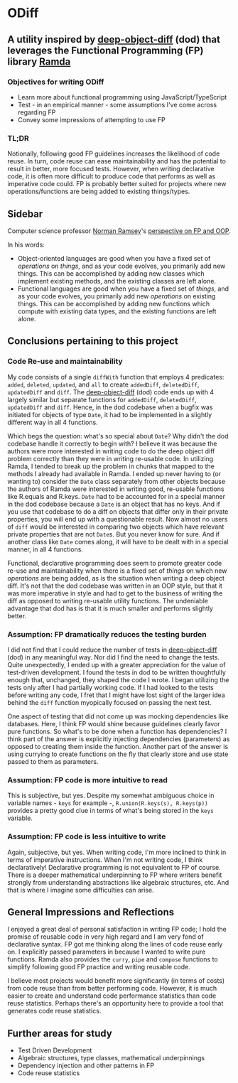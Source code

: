 # ODiff 

## A utility inspired by [deep-object-diff](https://github.com/mattphillips/deep-object-diff) (dod) that leverages the Functional Programming (FP) library [Ramda](https://github.com/ramda/ramda)

### Objectives for writing ODiff

- Learn more about functional programming using JavaScript/TypeScript
- Test - in an empirical manner - some assumptions I've come across regarding FP
- Convey some impressions of attempting to use FP

### TL;DR

Notionally, following good FP guidelines increases the likelihood of code reuse. In turn, code reuse can ease maintainability and has the potential to result in better, more focused tests. However, when writing declarative code, it is often more difficult to produce code that performs as well as imperative code could. FP is probably better suited for projects where new operations/functions are being added to existing things/types.

## Sidebar

Computer science professor [Norman Ramsey](https://www.cs.tufts.edu/~nr/)'s [perspective on FP and OOP](https://stackoverflow.com/questions/2078978/functional-programming-vs-object-oriented-programming/2079678#2079678).

In his words:

- Object-oriented languages are good when you have a fixed set of *operations* on *things*, and as your code evolves, you primarily add new things.  This can be  accomplished by adding new classes which implement existing methods, and the existing classes are left alone.
- Functional languages are good when you have a fixed set of  *things*, and as your code evolves, you primarily add new *operations* on existing things. This can be accomplished by adding new functions  which compute with existing data types, and the existing functions are left alone.

## Conclusions pertaining to this project

### Code Re-use and maintainability

My code consists of a single `diffWith` function that employs 4 predicates: `added`, `deleted`, `updated`, and `all` to create `addedDiff`, `deletedDiff`, `updatedDiff` and `diff`. The [deep-object-diff](https://github.com/mattphillips/deep-object-diff) (dod) code ends up with 4 largely similar but separate functions for `addedDiff`, `deletedDiff`, `updatedDiff` and `diff`. Hence, in the dod codebase when a bugfix was initiated for objects of type `Date`, it had to be implemented in a slightly different way in all 4 functions. 

Which begs the question: what's so special about `Date`? Why didn't the dod codebase handle it correctly to begin with? I believe it was because the authors were more interested in writing code to do the deep object diff problem correctly than they were in writing re-usable code. In utilizing Ramda, I tended to break up the problem in chunks that mapped to the methods I already had available in Ramda. I ended up never having to (or wanting to) consider the `Date` class separately from other objects because the authors of Ramda were interested in writing good, re-usable functions like R.equals and R.keys. `Date` had to be accounted for in a special manner in the dod codebase because a `Date` is an object that has no keys. And if you use that codebase to do a diff on objects that differ only in their private properties, you will end up with a questionable result. Now almost no users of `diff` would be interested in comparing two objects which have relevant private properties that are not `Date`s. But you never know for sure. And if another class like `Date` comes along, it will have to be dealt with in a special manner, in all 4 functions.  

Functional, declarative programming does seem to promote greater code re-use and maintainability when there is a fixed set of *things* on which new *operations* are being added, as is the situation when writing a deep object diff. It's not that the dod codebase was written in an OOP style, but that it was more imperative in style and had to get to the business of writing the diff as opposed to writing re-usable utility functions. The undeniable advantage that dod has is that it is much smaller and performs slightly better. 

### Assumption: FP dramatically reduces the testing burden

I did not find that I could reduce the number of tests in [deep-object-diff](https://github.com/mattphillips/deep-object-diff) (dod) in any meaningful way. Nor did I find the need to change the tests. Quite unexpectedly, I ended up with a greater appreciation for the value of test-driven development. I found the tests in dod to be written thoughtfully enough that, unchanged, they shaped the code I wrote. I began utilizing the tests only after I had partially working code. If I had looked to the tests before writing any code, I fret that I might have lost sight of the larger idea behind the `diff` function myopically focused on passing the next test.

One aspect of testing that did not come up was mocking dependencies like databases. Here, I think FP would shine because guidelines clearly favor pure functions. So what's to be done when a function has dependencies? I think part of the answer is explicitly injecting dependencies (parameters) as opposed to creating them inside the function. Another part of the answer is using currying to create functions on the fly that clearly store and use state passed to them as parameters. 

### Assumption: FP code is more intuitive to read

This is subjective, but yes. Despite my somewhat ambiguous choice in variable names - `keys` for example -, `R.union(R.keys(s), R.keys(p))` provides a pretty good clue in terms of what's being stored in the `keys` variable. 

### Assumption: FP code is less intuitive to write

Again, subjective, but yes. When writing code, I'm more inclined to think in terms of imperative instructions. When I'm not writing code, I think declaratively! Declarative programming is not equivalent to FP of course. There is a deeper mathematical underpinning to FP where writers benefit strongly from understanding abstractions like algebraic structures, etc. And that is where I imagine some difficulties can arise.

## General Impressions and Reflections

I enjoyed a great deal of personal satisfaction in writing FP code; I hold the promise of reusable code in very high regard and I am very fond of declarative syntax. FP got me thinking along the lines of code reuse early on. I explicitly passed parameters in because I wanted to write pure functions. Ramda also provides the `curry`, `pipe` and `compose` functions to simplify following good FP practice and writing reusable code.

I believe most projects would benefit more significantly (in terms of costs) from code reuse than from better performing code. However, it is much easier to create and understand code performance statistics than code reuse statistics. Perhaps there's an opportunity here to provide a tool that generates code reuse statistics.  

## Further areas for study

- Test Driven Development
- Algebraic structures, type classes, mathematical underpinnings
- Dependency injection and other patterns in FP
- Code reuse statistics